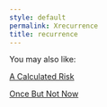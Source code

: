 ```yaml
---
style: default
permalink: Xrecurrence
title: recurrence
---
```

You may also like:

[A Calculated Risk](http://scp-wiki.net/a-calculated-risk)

[Once But Not Now](http://scp-wiki.net/once-but-not-now)
